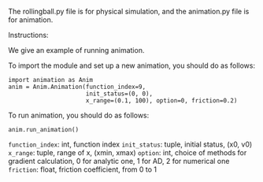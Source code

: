 The rollingball.py file is for physical simulation, and the animation.py file is for animation.

Instructions:

We give an example of running animation.

To import the module and set up a new animation, you should do as follows:
```
import animation as Anim
anim = Anim.Animation(function_index=9, 
                      init_status=(0, 0), 
                      x_range=(0.1, 100), option=0, friction=0.2)
```
To run animation, you should do as follows:
```
anim.run_animation()
```

```function_index```: int, function index
```init_status```: tuple, initial status, (x0, v0)
```x_range```: tuple, range of x, (xmin, xmax)
```option```: int, choice of methods for gradient calculation, 0 for analytic one, 1 for AD, 2 for numerical one
```friction```: float, friction coefficient, from 0 to 1
